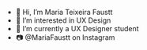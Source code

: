 - 👋 Hi, I’m Maria Teixeira Faustt  
- 👀 I’m interested in UX Design  
- 🌱 I’m currently a UX Designer student
- 📷 @MariaFaustt on Instagram 
      
<!---    
MariaLTN/MariaLTN is a ✨ special ✨ repository because its `README.md` (this file) appears on your GitHub profile.
You can click the Preview link to take a look at your changes.
--->

